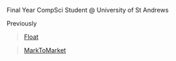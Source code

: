 Final Year CompSci Student @ University of St Andrews

Previously

> [Float](floatapp.com)

> [MarkToMarket](marktomarket.io)
